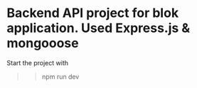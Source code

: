 # Backend API project for  blok application. Used Express.js & mongooose
Start the project with

> > npm run dev

